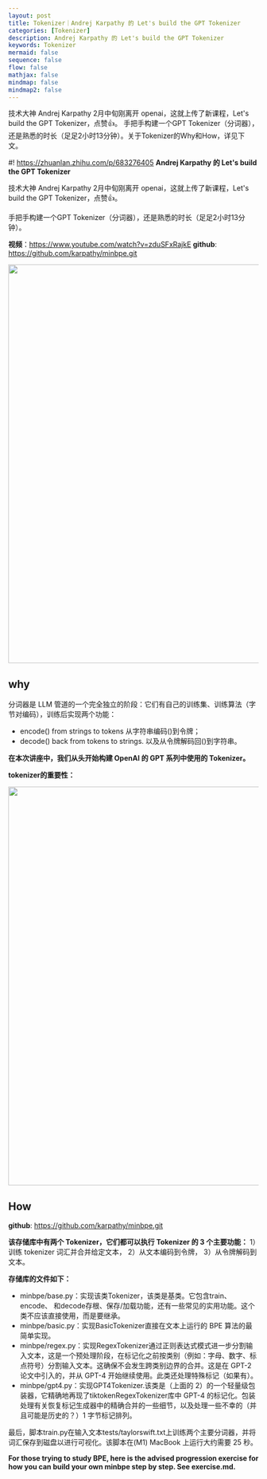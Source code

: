 ```yaml
---
layout: post
title: Tokenizer｜Andrej Karpathy 的 Let's build the GPT Tokenizer
categories: [Tokenizer]
description: Andrej Karpathy 的 Let's build the GPT Tokenizer
keywords: Tokenizer
mermaid: false
sequence: false
flow: false
mathjax: false
mindmap: false
mindmap2: false
---
```


技术大神 Andrej Karpathy 2月中旬刚离开 openai，这就上传了新课程，Let's build the GPT Tokenizer，点赞👍。 手把手构建一个GPT Tokenizer（分词器），还是熟悉的时长（足足2小时13分钟）。关于Tokenizer的Why和How，详见下文。


#! https://zhuanlan.zhihu.com/p/683276405
**Andrej Karpathy 的 Let's build the GPT Tokenizer**

技术大神 Andrej Karpathy 2月中旬刚离开 openai，这就上传了新课程，Let's build the GPT Tokenizer，点赞👍。

手把手构建一个GPT Tokenizer（分词器），还是熟悉的时长（足足2小时13分钟）。

**视频**：https://www.youtube.com/watch?v=zduSFxRajkE
**github**: https://github.com/karpathy/minbpe.git


<img src="https://cdn.jsdelivr.net/gh/HuZixia/CloudGo/pictures/resources/tools/tokenizer01.jpeg" style="margin-left: 0px" width="800px">

## why

分词器是 LLM 管道的一个完全独立的阶段：它们有自己的训练集、训练算法（字节对编码），训练后实现两个功能：
- encode() from strings to tokens 从字符串编码()到令牌；
- decode() back from tokens to strings.  以及从令牌解码回()到字符串。

**在本次讲座中，我们从头开始构建 OpenAI 的 GPT 系列中使用的 Tokenizer。**

**tokenizer的重要性：**

<img src="https://cdn.jsdelivr.net/gh/HuZixia/CloudGo/pictures/resources/tools/tokenizer02.png" style="margin-left: 0px" width="800px">



## **How** 

**github**: https://github.com/karpathy/minbpe.git

**该存储库中有两个 Tokenizer，它们都可以执行 Tokenizer 的 3 个主要功能：**
1）训练 tokenizer 词汇并合并给定文本，
2）从文本编码到令牌，
3）从令牌解码到文本。

**存储库的文件如下：**

- minbpe/base.py：实现该类Tokenizer，该类是基类。它包含train、encode、 和decode存根、保存/加载功能，还有一些常见的实用功能。这个类不应该直接使用，而是要继承。
- minbpe/basic.py：实现BasicTokenizer直接在文本上运行的 BPE 算法的最简单实现。
- minbpe/regex.py：实现RegexTokenizer通过正则表达式模式进一步分割输入文本，这是一个预处理阶段，在标记化之前按类别（例如：字母、数字、标点符号）分割输入文本。这确保不会发生跨类别边界的合并。这是在 GPT-2 论文中引入的，并从 GPT-4 开始继续使用。此类还处理特殊标记（如果有）。
- minbpe/gpt4.py：实现GPT4Tokenizer.该类是（上面的 2）的一个轻量级包装器，它精确地再现了tiktokenRegexTokenizer库中 GPT-4 的标记化。包装处理有关恢复标记生成器中的精确合并的一些细节，以及处理一些不幸的（并且可能是历史的？）1 字节标记排列。

最后，脚本train.py在输入文本tests/taylorswift.txt上训练两个主要分词器，并将词汇保存到磁盘以进行可视化。该脚本在(M1) MacBook 上运行大约需要 25 秒。

**For those trying to study BPE, here is the advised progression exercise for how you can build your own minbpe step by step. See exercise.md.**


